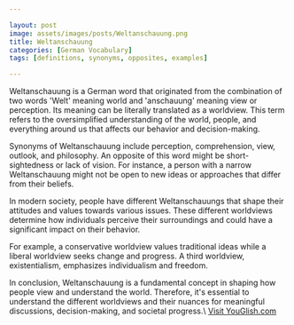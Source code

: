 ```yaml
---

layout: post
image: assets/images/posts/Weltanschauung.png
title: Weltanschauung
categories: [German Vocabulary]
tags: [definitions, synonyms, opposites, examples]

---
```


Weltanschauung is a German word that originated from the combination of two words 'Welt' meaning world and 'anschauung' meaning view or perception. Its meaning can be literally translated as a worldview. This term refers to the oversimplified understanding of the world, people, and everything around us that affects our behavior and decision-making.

Synonyms of Weltanschauung include perception, comprehension, view, outlook, and philosophy. An opposite of this word might be short-sightedness or lack of vision. For instance, a person with a narrow Weltanschauung might not be open to new ideas or approaches that differ from their beliefs. 

In modern society, people have different Weltanschauungs that shape their attitudes and values towards various issues. These different worldviews determine how individuals perceive their surroundings and could have a significant impact on their behavior. 

For example, a conservative worldview values traditional ideas while a liberal worldview seeks change and progress. A third worldview, existentialism, emphasizes individualism and freedom. 

In conclusion, Weltanschauung is a fundamental concept in shaping how people view and understand the world. Therefore, it's essential to understand the different worldviews and their nuances for meaningful discussions, decision-making, and societal progress.\ <a id="yg-widget-0" class="youglish-widget" data-query="Weltanschauung" data-lang="german" data-components="8412" data-auto-start="0" data-bkg-color="theme_light" data-title="How%20to%20pronounce%20Weltanschauung%20in%20German"  rel="nofollow" href="https://youglish.com">Visit YouGlish.com</a><script async src="https://youglish.com/public/emb/widget.js" charset="utf-8"></script>